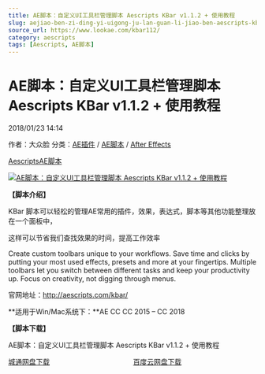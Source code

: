 ```yaml
---
title: AE脚本：自定义UI工具栏管理脚本 Aescripts KBar v1.1.2 + 使用教程
slug: aejiao-ben-zi-ding-yi-uigong-ju-lan-guan-li-jiao-ben-aescripts-kbar-v1-1-2-shi-yong-jiao-cheng
source_url: https://www.lookae.com/kbar112/
category: aescripts
tags: [Aescripts, AE脚本]
---
```

# AE脚本：自定义UI工具栏管理脚本 Aescripts KBar v1.1.2 + 使用教程

2018/01/23 14:14

作者：大众脸
分类：[AE插件](https://www.lookae.com/after-effects/aechajian/) / [AE脚本](https://www.lookae.com/after-effects/aescripts/) / [After Effects](https://www.lookae.com/after-effects/)

[Aescripts](https://www.lookae.com/tag/aescripts/)[AE脚本](https://www.lookae.com/tag/ae%e8%84%9a%e6%9c%ac/)

[![AE脚本：自定义UI工具栏管理脚本 Aescripts KBar v1.1.2 + 使用教程](https://www.lookae.com/wp-content/uploads/2017/07/KBar.jpg "AE脚本：自定义UI工具栏管理脚本 Aescripts KBar v1.1.2 + 使用教程-LookAE.com")](https://www.lookae.com/wp-content/uploads/2017/07/KBar.jpg)

**【脚本介绍】**

KBar 脚本可以轻松的管理AE常用的插件，效果，表达式，脚本等其他功能整理放在一个面板中，

这样可以节省我们查找效果的时间，提高工作效率

Create custom toolbars unique to your workflows. Save time and clicks by putting your most used effects, presets and more at your fingertips. Multiple toolbars let you switch between different tasks and keep your productivity up. Focus on creativity, not digging through menus.

官网地址：http://aescripts.com/kbar/

**适用于Win/Mac系统下：**AE CC CC 2015 – CC 2018

**【脚本下载】**

AE脚本：自定义UI工具栏管理脚本 Aescripts KBar v1.1.2 + 使用教程

[城通网盘下载](https://lookae.ctfile.com/fs/680462-234749474)                                           [百度云网盘下载](https://pan.baidu.com/s/1kWsge39)

